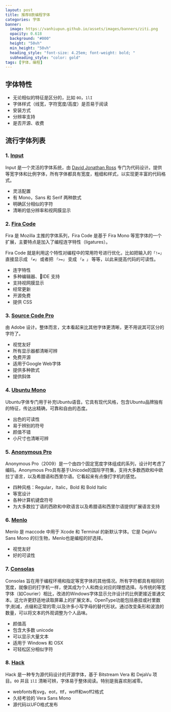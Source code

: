 ```yaml
---
layout: post
title: 推荐8款编程字体
categories: 字体
banner:
  image: https://vanhiupun.github.io/assets/images/banners/ziti.png
  opacity: 0.618
  background: "#000"
  height: "50vh"
  min_height: "50vh"
  heading_style: "font-size: 4.25em; font-weight: bold; "
  subheading_style: "color: gold"
tags: [字体，编程]
---
```


## 字体特性

- 无论相似的特征是区分的，比如 `0O`，`1lI`
- 字体样式（线宽，字符宽度/高度）是否易于阅读
- 安装方式
- 分辨率支持
- 是否开源、收费

## 流行字体列表

### 1. [Input](http://input.fontbureau.com/)

Input 是一个灵活的字体系统，由 [David Jonathan Ross](http://www.djr.com/) 专门为代码设计。提供等宽字体和比例字体，所有字体都具有宽度，粗细和样式，以实现更丰富的代码格式。

- 灵活配置
- 有 Mono，Sans 和 Serif 两种款式
- 明确区分相似的字符
- 清晰的低分辨率和视网膜显示

### 2. [Fira Code](https://github.com/tonsky/FiraCode)

Fira 是 Mozilla 主推的字体系列，Fira Code 是基于 Fira Mono 等宽字体的一个扩展，主要特点是加入了编程连字特性（ligatures）。

Fira Code 就是利用这个特性对编程中的常用符号进行优化，比如把输入的`「!=」` 直接显示成 `「≠」` 或者把 `「>=」` 变成 `「≥ 」` 等等，以此来提高代码的可读性。

- 连字特性
- 多种编辑器、IDE 支持
- 支持视网膜显示
- 经常更新
- 开源免费
- 提供 CSS

### 3. [Source Code Pro](https://github.com/adobe-fonts/source-code-pro)

由 Adobe 设计。整体而言，文本看起来比其他字体更清晰，更不用说其可区分的字符了。

- 视觉友好
- 所有显示器都清晰可辨
- 免费开源
- 适用于Google Web字体
- 提供多种款式
- 提供斜体

### 4. [Ubuntu Mono](https://design.ubuntu.com/font/)

Ubuntu字体专门用于补充Ubuntu语音。它具有现代风格，包含Ubuntu品牌独有的特征，传达出精确，可靠和自由的态度。

- 出色的可读性
- 易于辨别的符号
- 颜值不错
- 小尺寸也清晰可辨

### 5. [Anonymous Pro](https://www.marksimonson.com/fonts/view/anonymous-pro)

Anonymous Pro（2009）是一个由四个固定宽度字体组成的系列，设计时考虑了编码。Anonymous Pro具有基于Unicode的国际字符集，支持大多数西欧和中欧拉丁语言，以及希腊语和西里尔语。它看起来有点像打字机的感觉。

- 四种风格：Regular，Italic，Bold 和 Bold Italic
- 等宽设计
- 各种计算机键盘符号
- 为大多数拉丁语的西欧和中欧语言以及希腊语和西里尔语提供扩展语言支持

### 6. [Menlo](https://github.com/hbin/top-programming-fonts/blob/master/Menlo-Regular.ttf)

Menlo 是 maccode 中用于 Xcode 和 Terminal 的新默认字体。它是 DejaVu Sans Mono 的衍生物，Menlo也是编程的好选择。

- 视觉友好
- 好的可读性

### 7. [Consolas](https://docs.microsoft.com/zh-cn/typography/font-list/consolas)

Consolas 旨在用于编程环境和指定等宽字体的其他情况。所有字符都具有相同的宽度，就像旧的打字机一样，使其成为个人和商业对应的理想选择。与传统的等宽字体（如Courier）相比，改进的Windows字体显示允许设计的比例更接近普通文本。这允许更舒适地读取屏幕上的扩展文本。OpenType功能包括悬挂或衬里数字;削减，点缀和正常的零;以及许多小写字母的替代形状。通过改变条形和波浪的数量，可以将文本的外观调整为个人品味。

- 颜值高
- 包含大多数 unicode
- 可以显示大量文本
- 适用于 Windows 和 OSX
- 可轻松区分相似字符

### 8. [Hack](https://github.com/source-foundry/Hack)

Hack 是一种专为源代码设计的开源字体，基于 Bitstream Vera 和 DejaVu 项目。`0O` 并且 `1lI` 清晰可辨，字体易于整体阅读。特别是我喜欢削减零。

- webfonts有svg，eot，ttf，woff和woff2格式
- 久经考验的 Vera Sans Mono
- 源代码以UFO格式发布

